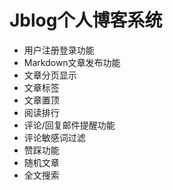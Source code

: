 # Jblog个人博客系统
- 用户注册登录功能
- Markdown文章发布功能
- 文章分页显示
- 文章标签
- 文章置顶
- 阅读排行
- 评论/回复邮件提醒功能
- 评论敏感词过滤
- 赞踩功能
- 随机文章
- 全文搜索
